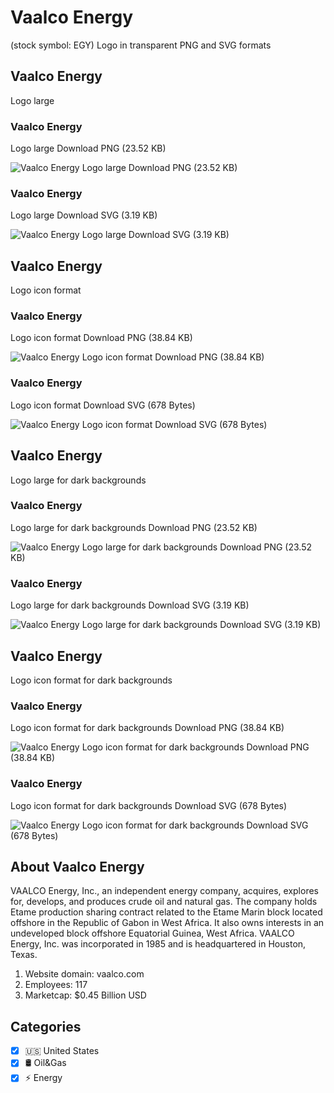 # Vaalco Energy
 (stock symbol: EGY) Logo in transparent PNG and SVG formats

## Vaalco Energy
 Logo large

### Vaalco Energy
 Logo large Download PNG (23.52 KB)

![Vaalco Energy
 Logo large Download PNG (23.52 KB)](/img/orig/EGY_BIG-5e8f62e0.png)

### Vaalco Energy
 Logo large Download SVG (3.19 KB)

![Vaalco Energy
 Logo large Download SVG (3.19 KB)](/img/orig/EGY_BIG-9a175284.svg)

## Vaalco Energy
 Logo icon format

### Vaalco Energy
 Logo icon format Download PNG (38.84 KB)

![Vaalco Energy
 Logo icon format Download PNG (38.84 KB)](/img/orig/EGY-71579cd3.png)

### Vaalco Energy
 Logo icon format Download SVG (678 Bytes)

![Vaalco Energy
 Logo icon format Download SVG (678 Bytes)](/img/orig/EGY-d5cc9f12.svg)

## Vaalco Energy
 Logo large for dark backgrounds

### Vaalco Energy
 Logo large for dark backgrounds Download PNG (23.52 KB)

![Vaalco Energy
 Logo large for dark backgrounds Download PNG (23.52 KB)](/img/orig/EGY_BIG.D-7779682c.png)

### Vaalco Energy
 Logo large for dark backgrounds Download SVG (3.19 KB)

![Vaalco Energy
 Logo large for dark backgrounds Download SVG (3.19 KB)](/img/orig/EGY_BIG.D-1c2c6598.svg)

## Vaalco Energy
 Logo icon format for dark backgrounds

### Vaalco Energy
 Logo icon format for dark backgrounds Download PNG (38.84 KB)

![Vaalco Energy
 Logo icon format for dark backgrounds Download PNG (38.84 KB)](/img/orig/EGY.D-b35026ae.png)

### Vaalco Energy
 Logo icon format for dark backgrounds Download SVG (678 Bytes)

![Vaalco Energy
 Logo icon format for dark backgrounds Download SVG (678 Bytes)](/img/orig/EGY.D-66e5cdb6.svg)

## About Vaalco Energy


VAALCO Energy, Inc., an independent energy company, acquires, explores for, develops, and produces crude oil and natural gas. The company holds Etame production sharing contract related to the Etame Marin block located offshore in the Republic of Gabon in West Africa. It also owns interests in an undeveloped block offshore Equatorial Guinea, West Africa. VAALCO Energy, Inc. was incorporated in 1985 and is headquartered in Houston, Texas.

1. Website domain: vaalco.com
2. Employees: 117
3. Marketcap: $0.45 Billion USD


## Categories
- [x] 🇺🇸 United States
- [x] 🛢 Oil&Gas
- [x] ⚡ Energy
